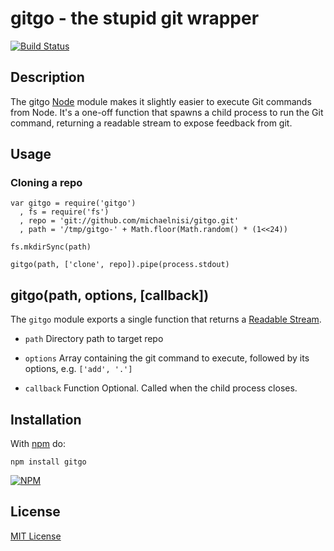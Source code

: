 # gitgo - the stupid git wrapper

[![Build Status](https://secure.travis-ci.org/michaelnisi/gitgo.png?branch=master)](https://travis-ci.org/michaelnisi/gitgo)


## Description

The gitgo [Node](http://nodejs.org/) module makes it slightly easier to execute Git commands from Node. It's a one-off function that spawns a child process to run the Git command, returning a readable stream to expose feedback from git.

## Usage

### Cloning a repo

    var gitgo = require('gitgo')
      , fs = require('fs')
      , repo = 'git://github.com/michaelnisi/gitgo.git'
      , path = '/tmp/gitgo-' + Math.floor(Math.random() * (1<<24))

    fs.mkdirSync(path)

    gitgo(path, ['clone', repo]).pipe(process.stdout)

## gitgo(path, options, [callback])

The `gitgo` module exports a single function that returns a [Readable Stream](http://nodejs.org/api/stream.html#stream_class_stream_readable).

- `path` Directory path to target repo

- `options` Array containing the git command to execute, followed by its options, e.g. `['add', '.']`

- `callback` Function Optional. Called when the child process closes.

## Installation

With [npm](http://npmjs.org) do:

    npm install gitgo

[![NPM](https://nodei.co/npm/gitgo.png)](https://npmjs.org/package/gitgo)

## License

[MIT License](https://raw.github.com/michaelnisi/gitpull/master/LICENSE)
